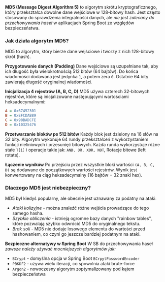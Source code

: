 **MD5 (Message Digest Algorithm 5)** to algorytm skrótu kryptograficznego, który przekształca dowolne dane wejściowe w 128-bitowy hash. Jest często stosowany do sprawdzenia integralności danych, ale *nie jest zalecany do przechowywania haseł* w aplikacjach Spring Boot ze względów bezpieczeństwa.

### Jak działa algorytm MD5?
MD5 to algorytm, który bierze dane wejściowe i tworzy z nich 128-bitowy skrót (hash).

**Przygotowanie danych (Padding)**
Dane wejściowe są uzupełniane tak, aby ich długość była wielokrotnością 512 bitów (64 bajtów).
Do końca wiadomości dodawana jest jedynka `1`, a potem zera `0`.
Ostatnie 64 bity zawierają długość oryginalnej wiadomości.

**Inicjalizacja 4 rejestrów (A, B, C, D)**
MD5 używa czterech 32-bitowych rejestrów, które są inicjalizowane następującymi wartościami heksadecymalnymi:
```ini
A = 0x67452301
B = 0xEFCDAB89
C = 0x98BADCFE
D = 0x10325476
```

**Przetwarzanie bloków po 512 bitów**
Każdy blok jest dzielony na 16 słów na 32 bity.
Algorytm wykonuje 64 rundy przekształceń z wykorzystaniem funkcji nieliniowych i przesunięć bitowych.
Każda runda wykorzystuje różne stałe `T[i]` i operacje takie jak:
`AND, OR, XOR, NOT`, Rotacje bitowe (left rotate).

**Łączenie wyników**
Po przejściu przez wszystkie bloki wartości `(A, B, C, D)` są dodawane do początkowych wartości rejestrów.
Wynik jest konwertowany na ciąg heksadecymalny (16 bajtów = 32 znaki hex).
###  Dlaczego MD5 jest niebezpieczny?
MD5 był kiedyś popularny, ale obecnie jest uznawany za podatny na ataki:
- *Ataki kolizyjne* - można znaleźć różne wejścia prowadzące do tego samego hasha.
- *Szybkie obliczenia* - istnieją ogromne bazy danych "rainbow tables", które pozwalają szybko odwrócić MD5 do oryginalnego tekstu.
- *Brak soli* - MD5 nie dodaje losowego elementu do wartości przed hashowaniem, co czyni go jeszcze bardziej podatnym na ataki.

**Bezpieczne alternatywy w Spring Boot**
W SB do przechowywania haseł *zawsze należy używać mocniejszych algorytmów jak:*
- `BCrypt` - domyślna opcja w Spring Boot `BCrpytPasswordEncoder`
- `PBKDF2` - używa wielu iteracji, co spowolnia ataki brute-force
- `Argon2` - nowoczesny algorytm zoptymalizowany pod kątem bezpieczeństwa

